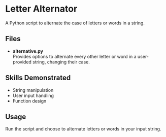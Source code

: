 # Letter Alternator

A Python script to alternate the case of letters or words in a string.

## Files

- **alternative.py**  
  Provides options to alternate every other letter or word in a user-provided string, changing their case.

## Skills Demonstrated

- String manipulation
- User input handling
- Function design

## Usage

Run the script and choose to alternate letters or words in your input string.
